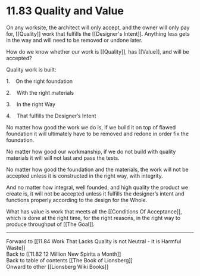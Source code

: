 # 11.83 Quality and Value

On any worksite, the architect will only accept, and the owner will only pay for, [[Quality]] work that fulfills the [[Designer's Intent]]. Anything less gets in the way and will need to be removed or undone later.

How do we know whether our work is [[Quality]], has [[Value]], and will be accepted?

Quality work is built:

1.    On the right foundation

2.    With the right materials

3.    In the right Way

4.    That fulfills the Designer’s Intent

No matter how good the work we do is, if we build it on top of flawed foundation it will ultimately have to be removed and redone in order fix the foundation.

No matter how good our workmanship, if we do not build with quality materials it will will not last and pass the tests.

No matter how good the foundation and the materials, the work will not be accepted unless it is constructed in the right way, with integrity.

And no matter how integral, well founded, and high quality the product we create is, it will not be accepted unless it fulfills the designer’s intent and functions properly according to the design for the Whole.

What has value is work that meets all the [[Conditions Of Acceptance]], which is done at the right time, for the right reasons, in the right way to produce throughput of [[The Goal]]. 

___

Forward to [[11.84 Work That Lacks Quality is not Neutral - It is Harmful Waste]]  
Back to [[11.82 12 Million New Spirits a Month]]  
Back to table of contents [[The Book of Lionsberg]]  
Onward to other [[Lionsberg Wiki Books]]  
